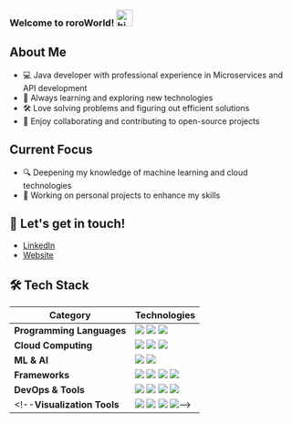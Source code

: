 ### Welcome to roroWorld! <img src="https://user-images.githubusercontent.com/1303154/88677602-1635ba80-d120-11ea-84d8-d263ba5fc3c0.gif" width="29" alt="hi">

## About Me
- 💻 Java developer with professional experience in Microservices and API development
- 🌱 Always learning and exploring new technologies
- 🛠️ Love solving problems and figuring out efficient solutions
- 🤝 Enjoy collaborating and contributing to open-source projects

## Current Focus
- 🔍 Deepening my knowledge of machine learning and cloud technologies
- 🚀 Working on personal projects to enhance my skills

## 💬 Let's get in touch!
- [LinkedIn](https://www.linkedin.com/in/rohinisubramanian)
- [Website](https://roroworld.carrd.co)

<!-- Tech Stack -->  
## 🛠️ Tech Stack

| **Category** | **Technologies** |
| - | - |
**Programming Languages** | <img src='https://img.shields.io/static/v1?label=&message=Java&color=f89820&logo=openjdk&logoColor=white'> <img src='https://img.shields.io/static/v1?label=&message=Python&color=3C78A9&logo=python&logoColor=white'> <img src='https://img.shields.io/static/v1?label=&message=SQL&color=004F9F&logo=postgresql&logoColor=white'>
**Cloud Computing** | <img src='https://img.shields.io/static/v1?label=&message=AWS&color=FF9900&logo=amazon&logoColor=white'> <img src='https://img.shields.io/static/v1?label=&message=GCP&color=4285F4&logo=google-cloud&logoColor=white'> <img src='https://img.shields.io/static/v1?label=&message=OpenShift&color=430098&logo=redhat&logoColor=white'>
**ML & AI** | <img src='https://img.shields.io/static/v1?label=&message=PyTorch&color=EE4C2C&logo=pytorch&logoColor=white'> <img src='https://img.shields.io/static/v1?label=&message=scikit-learn&color=F7931E&logo=scikitlearn&logoColor=white'>   
**Frameworks** | <img src='https://img.shields.io/static/v1?label=&message=PySpark&color=E25A1C&logo=apachespark&logoColor=white'> <img src='https://img.shields.io/static/v1?label=&message=SpringBoot&color=43B02A&logo=SpringBoot&logoColor=white'> <img src='https://img.shields.io/static/v1?label=&message=Spring Integration&color=5C3EE8&logo=springintegration&logoColor=white'> <img src='https://img.shields.io/static/v1?label=&message=Netty&color=000000&logo=netty&logoColor=white'> 
**DevOps & Tools** | <img src='https://img.shields.io/static/v1?label=&message=Git&color=F05032&logo=git&logoColor=white'> <img src='https://img.shields.io/static/v1?label=&message=jenkins&color=019733&logo=Jenkins&logoColor=white'> <img src='https://img.shields.io/static/v1?label=&message=Splunk&color=008080&logo=Splunk&logoColor=white'> <img src='https://img.shields.io/static/v1?label=&message=Jira&color=008080&logo=jira&logoColor=white'>
<!--**Visualization Tools** | <img src='https://img.shields.io/static/v1?label=&message=Plotly&color=404f76&logo=plotly&logoColor=a4a4bb'> <img src='https://img.shields.io/static/v1?label=&message=Tableau&color=60688D&logo=Tableau&logoColor=white'> <img src='https://img.shields.io/static/v1?label=&message=LookerStudio&color=4484f3&logo=Looker&logoColor=white'>  <img src='https://img.shields.io/static/v1?label=&message=Power%20BI&color=F2C811&logo=powerbi&logoColor=gray'>-->   
